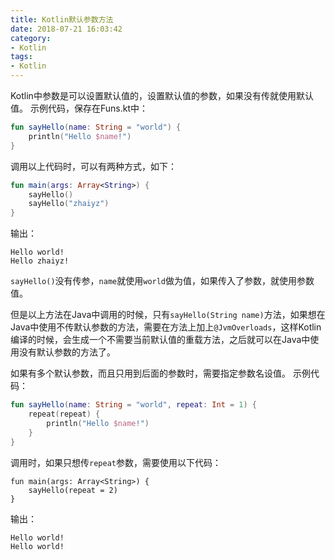```yaml
---
title: Kotlin默认参数方法
date: 2018-07-21 16:03:42
category:
- Kotlin
tags:
- Kotlin
---
```

Kotlin中参数是可以设置默认值的，设置默认值的参数，如果没有传就使用默认值。
示例代码，保存在Funs.kt中：
``` Kotlin
fun sayHello(name: String = "world") {
    println("Hello $name!")
}
```
调用以上代码时，可以有两种方式，如下：
``` Kotlin
fun main(args: Array<String>) {
    sayHello()
    sayHello("zhaiyz")
}
```
输出：
```
Hello world!
Hello zhaiyz!
```
`sayHello()`没有传参，`name`就使用`world`做为值，如果传入了参数，就使用参数值。

但是以上方法在Java中调用的时候，只有`sayHello(String name)`方法，如果想在Java中使用不传默认参数的方法，需要在方法上加上`@JvmOverloads`，这样Kotlin编译的时候，会生成一个不需要当前默认值的重载方法，之后就可以在Java中使用没有默认参数的方法了。

<!-- More -->

如果有多个默认参数，而且只用到后面的参数时，需要指定参数名设值。
示例代码：
``` Kotlin
fun sayHello(name: String = "world", repeat: Int = 1) {
    repeat(repeat) {
        println("Hello $name!")
    }
}
```
调用时，如果只想传`repeat`参数，需要使用以下代码：
```
fun main(args: Array<String>) {
    sayHello(repeat = 2)
}
```
输出：
```
Hello world!
Hello world!
```



